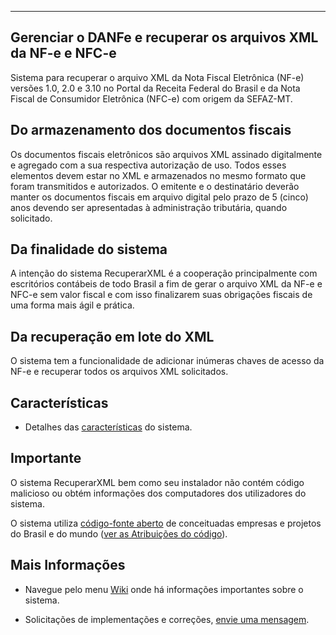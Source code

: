 
---


## Gerenciar o DANFe e recuperar os arquivos XML da NF-e e NFC-e ##

Sistema para recuperar o arquivo XML da Nota Fiscal Eletrônica (NF-e) versões 1.0, 2.0 e 3.10 no Portal da Receita Federal do Brasil e da Nota Fiscal de Consumidor Eletrônica (NFC-e) com origem da SEFAZ-MT.

## Do armazenamento dos documentos fiscais ##

Os documentos fiscais eletrônicos são arquivos XML assinado digitalmente e agregado com a sua respectiva autorização de uso. Todos esses elementos devem estar no XML e armazenados no mesmo formato que foram transmitidos e autorizados. O emitente e o destinatário deverão manter os documentos fiscais em arquivo digital pelo prazo de 5 (cinco) anos devendo ser apresentadas à administração tributária, quando solicitado.

## Da finalidade do sistema ##

A intenção do sistema RecuperarXML é a cooperação principalmente com escritórios contábeis de todo Brasil a fim de gerar o arquivo XML da NF-e e NFC-e sem valor fiscal e com isso finalizarem suas obrigações fiscais de uma forma mais ágil e prática.

## Da recuperação em lote do XML ##

O sistema tem a funcionalidade de adicionar inúmeras chaves de acesso da NF-e e recuperar todos os arquivos XML solicitados.

## Características ##

  * Detalhes das [características](http://code.google.com/p/recuperarxml/wiki/Caracteristicas) do sistema.

## Importante ##

O sistema RecuperarXML bem como seu instalador não contém código malicioso ou obtém informações dos computadores dos utilizadores do sistema.

O sistema utiliza [código-fonte aberto](http://pt.wikipedia.org/wiki/Software_livre) de conceituadas empresas e projetos do Brasil e do mundo ([ver as Atribuições do código](http://code.google.com/p/recuperarxml/wiki/AtribuicaodeCodigo)).

## Mais Informações ##

  * Navegue pelo menu [Wiki](http://code.google.com/p/recuperarxml/w/list) onde há informações importantes sobre o sistema.

  * Solicitações de implementações e correções, [envie uma mensagem](http://code.google.com/p/recuperarxml/wiki/FaleConosco).